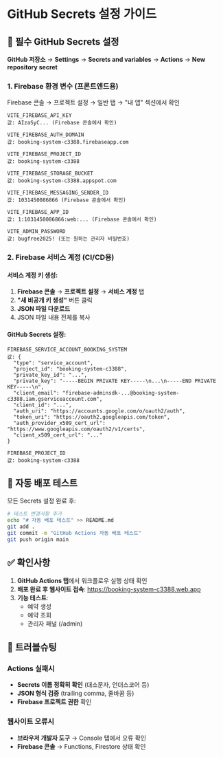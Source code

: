# GitHub Secrets 설정 가이드

## 🔐 필수 GitHub Secrets 설정

**GitHub 저장소** → **Settings** → **Secrets and variables** → **Actions** → **New repository secret**

### 1. Firebase 환경 변수 (프론트엔드용)

Firebase 콘솔 → 프로젝트 설정 → 일반 탭 → "내 앱" 섹션에서 확인

```
VITE_FIREBASE_API_KEY
값: AIzaSyC... (Firebase 콘솔에서 확인)

VITE_FIREBASE_AUTH_DOMAIN  
값: booking-system-c3388.firebaseapp.com

VITE_FIREBASE_PROJECT_ID
값: booking-system-c3388

VITE_FIREBASE_STORAGE_BUCKET
값: booking-system-c3388.appspot.com

VITE_FIREBASE_MESSAGING_SENDER_ID
값: 1031450086866 (Firebase 콘솔에서 확인)

VITE_FIREBASE_APP_ID
값: 1:1031450086866:web:... (Firebase 콘솔에서 확인)

VITE_ADMIN_PASSWORD
값: bugfree2025! (또는 원하는 관리자 비밀번호)
```

### 2. Firebase 서비스 계정 (CI/CD용)

#### 서비스 계정 키 생성:
1. **Firebase 콘솔** → **프로젝트 설정** → **서비스 계정** 탭
2. **"새 비공개 키 생성"** 버튼 클릭
3. **JSON 파일 다운로드** 
4. JSON 파일 내용 전체를 복사

#### GitHub Secrets 설정:
```
FIREBASE_SERVICE_ACCOUNT_BOOKING_SYSTEM
값: {
  "type": "service_account",
  "project_id": "booking-system-c3388",
  "private_key_id": "...",
  "private_key": "-----BEGIN PRIVATE KEY-----\n...\n-----END PRIVATE KEY-----\n",
  "client_email": "firebase-adminsdk-...@booking-system-c3388.iam.gserviceaccount.com",
  "client_id": "...",
  "auth_uri": "https://accounts.google.com/o/oauth2/auth",
  "token_uri": "https://oauth2.googleapis.com/token",
  "auth_provider_x509_cert_url": "https://www.googleapis.com/oauth2/v1/certs",
  "client_x509_cert_url": "..."
}

FIREBASE_PROJECT_ID
값: booking-system-c3388
```

## 🚀 자동 배포 테스트

모든 Secrets 설정 완료 후:

```bash
# 테스트 변경사항 추가
echo "# 자동 배포 테스트" >> README.md
git add .
git commit -m "GitHub Actions 자동 배포 테스트"
git push origin main
```

## ✅ 확인사항

1. **GitHub Actions 탭**에서 워크플로우 실행 상태 확인
2. **배포 완료 후 웹사이트 접속**: https://booking-system-c3388.web.app
3. **기능 테스트**:
   - 예약 생성
   - 예약 조회  
   - 관리자 패널 (/admin)

## 🔧 트러블슈팅

### Actions 실패시
- **Secrets 이름 정확히 확인** (대소문자, 언더스코어 등)
- **JSON 형식 검증** (trailing comma, 줄바꿈 등)
- **Firebase 프로젝트 권한** 확인

### 웹사이트 오류시
- **브라우저 개발자 도구** → Console 탭에서 오류 확인
- **Firebase 콘솔** → Functions, Firestore 상태 확인
